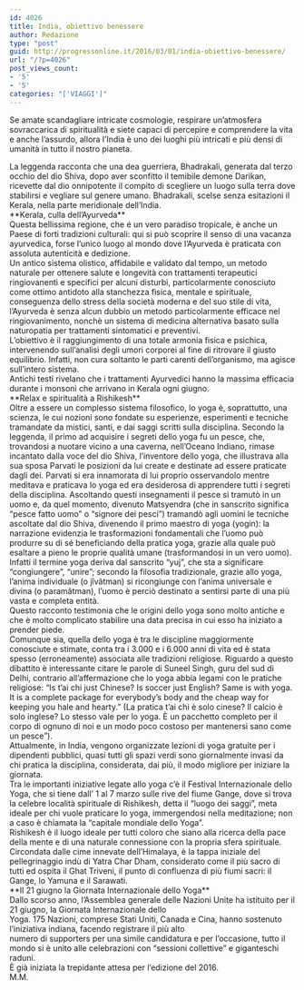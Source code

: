 ```yaml
---
id: 4026
title: India, obiettivo benessere
author: Redazione
type: "post"
guid: http://progressonline.it/2016/03/01/india-obiettivo-benessere/
url: "/?p=4026"
post_views_count:
- '5'
- '5'
categories: "['VIAGGI']"
---
```


Se amate scandagliare intricate cosmologie, respirare un’atmosfera sovraccarica di spiritualità e siete capaci di percepire e comprendere la vita e anche l’assurdo, allora l’India è uno dei luoghi più intricati e più densi di umanità in tutto il nostro pianeta.

<div>La leggenda racconta che una dea guerriera, Bhadrakali, generata dal terzo occhio del dio Shiva, dopo aver sconfitto il temibile demone Darikan, ricevette dal dio onnipotente il compito di scegliere un luogo sulla terra dove stabilirsi e vegliare sul genere umano. Bhadrakali, scelse senza esitazioni il Kerala, nella parte meridionale dell’India. </div><div> </div><div>**Kerala, culla dell’Ayurveda**</div><div>Questa bellissima regione, che é un vero paradiso tropicale, è anche un Paese di forti tradizioni culturali: qui si può scoprire il senso di una vacanza ayurvedica, forse l’unico luogo al mondo dove l’Ayurveda è praticata con assoluta autenticità e dedizione. </div><div>Un antico sistema olistico, affidabile e validato dal tempo, un metodo naturale per ottenere salute e longevità con trattamenti terapeutici ringiovanenti e specifici per alcuni disturbi, particolarmente conosciuto come ottimo antidoto alla stanchezza fìsica, mentale e spirituale, conseguenza dello stress della società moderna e del suo stile di vita, l’Ayurveda è senza alcun dubbio un metodo particolarmente efficace nel ringiovanimento, nonchè un sistema di medicina alternativa basato sulla naturopatia per trattamenti sintomatici e preventivi. </div><div>L’obiettivo è il raggiungimento di una totale armonia fisica e psichica, intervenendo sull’analisi degli umori corporei al fine di ritrovare il giusto equilibrio. Infatti, non cura soltanto le parti carenti dell’organismo, ma agisce sull’intero sistema.</div><div>Antichi testi rivelano che i trattamenti Ayurvedici hanno la massima efficacia durante i monsoni che arrivano in Kerala ogni giugno.</div><div> </div><div> </div><div> </div><div> </div><div>**Relax e spiritualità a Rishikesh**</div><div> </div><div>Oltre a essere un complesso sistema filosofico, lo yoga è, soprattutto, una scienza, le cui nozioni sono fondate su esperienze, esperimenti e tecniche tramandate da mistici, santi, e dai saggi scritti sulla disciplina. Secondo la leggenda, il primo ad acquisire i segreti dello yoga fu un pesce, che, trovandosi a nuotare vicino a una caverna, nell’Oceano Indiano, rimase incantato dalla voce del dio Shiva, l’inventore dello yoga, che illustrava alla sua sposa Parvati le posizioni da lui create e destinate ad essere praticate dagli dei. Parvati si era innamorata di lui proprio osservandolo mentre meditava e praticava lo yoga ed era desiderosa di apprendere tutti i segreti della disciplina. Ascoltando questi insegnamenti il pesce si tramutò in un uomo e, da quel momento, divenuto Matsyendra (che in sanscrito significa “pesce fatto uomo” o “signore dei pesci”) tramandò agli uomini le tecniche ascoltate dal dio Shiva, divenendo il primo maestro di yoga (yogin): la narrazione evidenzia le trasformazioni fondamentali che l’uomo può produrre su di sé beneficiando della pratica yoga, grazie alla quale può esaltare a pieno le proprie qualità umane (trasformandosi in un vero uomo). Infatti il termine yoga deriva dal sanscrito “yuj”, che sta a significare “congiungere”, “unire”; secondo la filosofia tradizionale, grazie allo yoga, l’anima individuale (o jîvâtman) si ricongiunge con l’anima universale e divina (o paramâtman), l’uomo è perciò destinato a sentirsi parte di una più vasta e completa entità. </div><div> </div><div>Questo racconto testimonia che le origini dello yoga sono molto antiche e che è molto complicato stabilire una data precisa in cui esso ha iniziato a prender piede. </div><div>Comunque sia, quella dello yoga è tra le discipline maggiormente conosciute e stimate, conta tra i 3.000 e i 6.000 anni di vita ed è stata spesso (erroneamente) associata alle tradizioni religiose. Riguardo a questo dibattito è interessante citare le parole di Suneel Singh, guru del sud di Delhi, contrario all’affermazione che lo yoga abbia legami con le pratiche religiose: “Is t’ai chi just Chinese? Is soccer just English? Same is with yoga. It is a complete package for everybody’s body and the cheap way for keeping you hale and hearty.” (La pratica t’ai chi è solo cinese? Il calcio è solo inglese? Lo stesso vale per lo yoga. È un pacchetto completo per il corpo di ognuno di noi e un modo poco costoso per mantenersi sano come un pesce”). </div><div>Attualmente, in India, vengono organizzate lezioni di yoga gratuite per i dipendenti pubblici, quasi tutti gli spazi verdi sono giornalmente invasi da chi pratica la disciplina, considerata, dai più, il modo migliore per iniziare la giornata. </div><div>Tra le importanti iniziative legate allo yoga c’è il Festival Internazionale dello Yoga, che si tiene dall’ 1 al 7 marzo sulle rive del fiume Gange, dove si trova la celebre località spirituale di Rishikesh, detta il “luogo dei saggi”, meta ideale per chi vuole praticare lo yoga, immergendosi nella meditazione; non a caso è chiamata la “capitale mondiale dello Yoga”. </div><div>Rishikesh è il luogo ideale per tutti coloro che siano alla ricerca della pace della mente e di una naturale connessione con la propria sfera spirituale. Circondata dalle cime innevate dell’Himalaya, è la tappa iniziale del pellegrinaggio indù di Yatra Char Dham, considerato come il più sacro di tutti ed ospita il Ghat Triveni, il punto di confluenza di più fiumi sacri: il Gange, lo Yamuna e il Sarawati. </div><div> </div><div>**Il 21 giugno la Giornata Internazionale dello Yoga**</div><div> </div><div> </div><div>Dallo scorso anno, l’Assemblea generale delle Nazioni Unite ha istituito per il 21 giugno, la Giornata Internazionale dello</div><div>Yoga. 175 Nazioni, comprese Stati Uniti, Canada e Cina, hanno sostenuto l’iniziativa indiana, facendo registrare il più alto</div><div>numero di supporters per una simile candidatura e per l’occasione, tutto il mondo si è unito alle celebrazioni con “sessioni collettive” e giganteschi raduni.</div><div>È già iniziata la trepidante attesa per l’edizione del 2016.</div><div> </div><div>M.M.</div><div> </div><div> </div><div> </div><div> </div><div> </div>